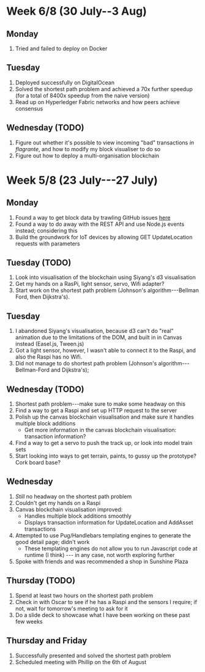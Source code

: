 # Week 6/8 (30 July--3 Aug)

## Monday
1. Tried and failed to deploy on Docker

## Tuesday
1. Deployed successfully on DigitalOcean
2. Solved the shortest path problem and achieved a 70x further speedup (for a total of 8400x speedup from the naive version)
3. Read up on Hyperledger Fabric networks and how peers achieve consensus

## Wednesday (TODO)
1. Figure out whether it's possible to view incoming "bad" transactions *in flagrante*, and how to modify my block visualiser to do so
2. Figure out how to deploy a multi-organisation blockchain

# Week 5/8 (23 July---27 July)

## Monday
1. Found a way to get block data by trawling GitHub issues [here](https://github.com/hyperledger/composer/issues/3838)
2. Found a way to do away with the REST API and use Node.js events instead; considering this
3. Build the groundwork for IoT devices by allowing GET UpdateLocation requests with parameters

## Tuesday (TODO)
1. Look into visualisation of the blockchain using Siyang's d3 visualisation
2. Get my hands on a RasPi, light sensor, servo, Wifi adapter?
3. Start work on the shortest path problem (Johnson's algorithm---Bellman Ford, then Dijkstra's).

## Tuesday
1. I abandoned Siyang's visualisation, because d3 can't do "real" animation due to the
limitations of the DOM, and built in in Canvas instead (Easel.js, Tween.js)
2. Got a light sensor, however, I wasn't able to connect it to the Raspi, and also the Raspi has no Wifi.
3. Did not manage to do shortest path problem (Johnson's algorithm---Bellman-Ford and Dijkstra's);

## Wednesday (TODO)
1. Shortest path problem---make sure to make some headway on this
2. Find a way to get a Raspi and set up HTTP request to the server
3. Polish up the canvas blockchain visualisation and make sure it handles multiple block additions
    - Get more information in the canvas blockchain visualisation: transaction information?
4. Find a way to get a servo to push the track up, or look into model train sets
5. Start looking into ways to get terrain, paints, to gussy up the prototype? Cork board base?

## Wednesday
1. _Still_ no headway on the shortest path problem
2. Couldn't get my hands on a Raspi
3. Canvas blockchain visualisation improved:
    - Handles multiple block additions smoothly
    - Displays transaction information for UpdateLocation and AddAsset transactions
4. Attempted to use Pug/Handlebars templating engines to generate the good detail page; didn't work
    - These templating engines do not allow you to run Javascript code at runtime 
    (I think) --- in any case, not worth exploring further
5. Spoke with friends and was recommended a shop in Sunshine Plaza

## Thursday (TODO)
1. Spend at least two hours on the shortest path problem
2. Check in with Oscar to see if he has a Raspi and the sensors I require;
if not, wait for tomorrow's meeting to ask for it
3. Do a slide deck to showcase what I have been working on these past few weeks

## Thursday and Friday
1. Successfully presented and solved the shortest path problem
2. Scheduled meeting with Phillip on the 6th of August

